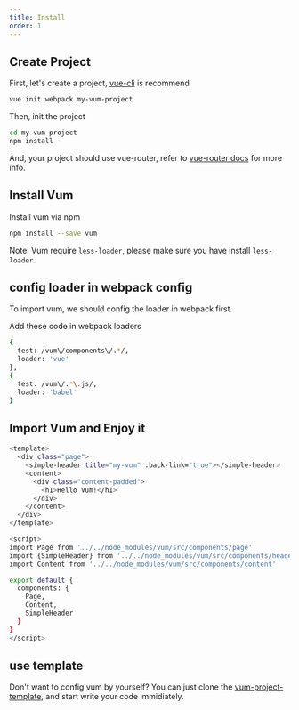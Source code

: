 ```yaml
---
title: Install
order: 1
---
```


## Create Project

First, let's create a project, [vue-cli](https://github.com/vuejs/vue-cli) is recommend

``` bash
vue init webpack my-vum-project
```

Then, init the project

``` bash
cd my-vum-project
npm install
```

And, your project should use vue-router, refer to [vue-router docs](http://router.vuejs.org/en/basic.html) for more info.

## Install Vum

Install vum via npm

``` bash
npm install --save vum
```

Note! Vum require `less-loader`, please make sure you have install `less-loader`.

## config loader in webpack config

To import vum, we should config the loader in webpack first.

Add these code in webpack loaders

``` bash
{
  test: /vum\/components\/.*/,
  loader: 'vue'
},
{
  test: /vum\/.*\.js/,
  loader: 'babel'
}
```

## Import Vum and Enjoy it

``` bash
<template>
  <div class="page">
    <simple-header title="my-vum" :back-link="true"></simple-header>
    <content>
      <div class="content-padded">
        <h1>Hello Vum!</h1>
      </div>
    </content>
  </div>
</template>

<script>
import Page from '../../node_modules/vum/src/components/page'
import {SimpleHeader} from '../../node_modules/vum/src/components/header'
import Content from '../../node_modules/vum/src/components/content'

export default {
  components: {
    Page,
    Content,
    SimpleHeader
  }
}
</script>
````

## use template

Don't want to config vum by yourself?  You can just clone the [vum-project-template](), and start write your code immidiately.
